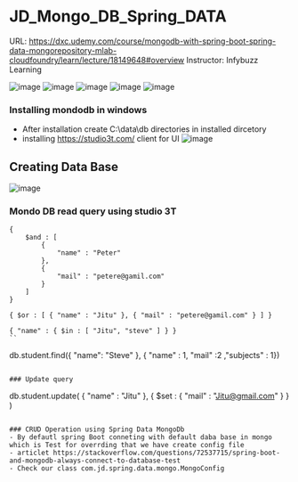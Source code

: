 # JD_Mongo_DB_Spring_DATA
URL: https://dxc.udemy.com/course/mongodb-with-spring-boot-spring-data-mongorepository-mlab-cloudfoundry/learn/lecture/18149648#overview
Instructor: Infybuzz Learning

![image](https://user-images.githubusercontent.com/69948118/205444749-976ba371-dce2-48f5-a357-1758dd1bf820.png)
![image](https://user-images.githubusercontent.com/69948118/205444831-f9b2454c-4614-4829-88ce-39a512db0147.png)
![image](https://user-images.githubusercontent.com/69948118/205527939-76d276bb-3bcb-4f26-928d-562aa525d35e.png)
![image](https://user-images.githubusercontent.com/69948118/205528057-df7d0663-1f34-4540-84f8-20ae1b7be036.png)
![image](https://user-images.githubusercontent.com/69948118/205528089-6b3e7596-15ef-43e4-9567-1bd4d9619536.png)
### Installing mondodb in windows
 - After installation create C:\data\db directories in installed dircetory
 - installing https://studio3t.com/ client for UI
 ![image](https://user-images.githubusercontent.com/69948118/205530559-f076c237-71f2-41ab-916b-f4ebe80b0f35.png)

## Creating Data Base
![image](https://user-images.githubusercontent.com/69948118/205530750-e074f225-6516-4c7c-8b46-4edf4d593011.png)

### Mondo DB read query using studio 3T
```mongodb
{
    $and : [
        {
            "name" : "Peter"
        },
        {
            "mail" : "petere@gamil.com"
        }
    ]
}

```
```mongodb
{ $or : [ { "name" : "Jitu" }, { "mail" : "petere@gamil.com" } ] }
```
```
{ "name" : { $in : [ "Jitu", "steve" ] } }
``
```
db.student.find({ "name": "Steve" }, { "name" : 1, "mail" :2 ,"subjects" : 1}) 
```

### Update query
```
db.student.update(
    {
      "name" : "Jitu"
    },
    {
      $set : {
         "mail" : "Jitu@gmail.com"
      }
    }
)
```

### CRUD Operation using Spring Data MongoDb
- By defautl spring Boot conneting with default daba base in mongo which is Test for overrding that we have create config file 
- articlet https://stackoverflow.com/questions/72537715/spring-boot-and-mongodb-always-connect-to-database-test
- Check our class com.jd.spring.data.mongo.MongoConfig


